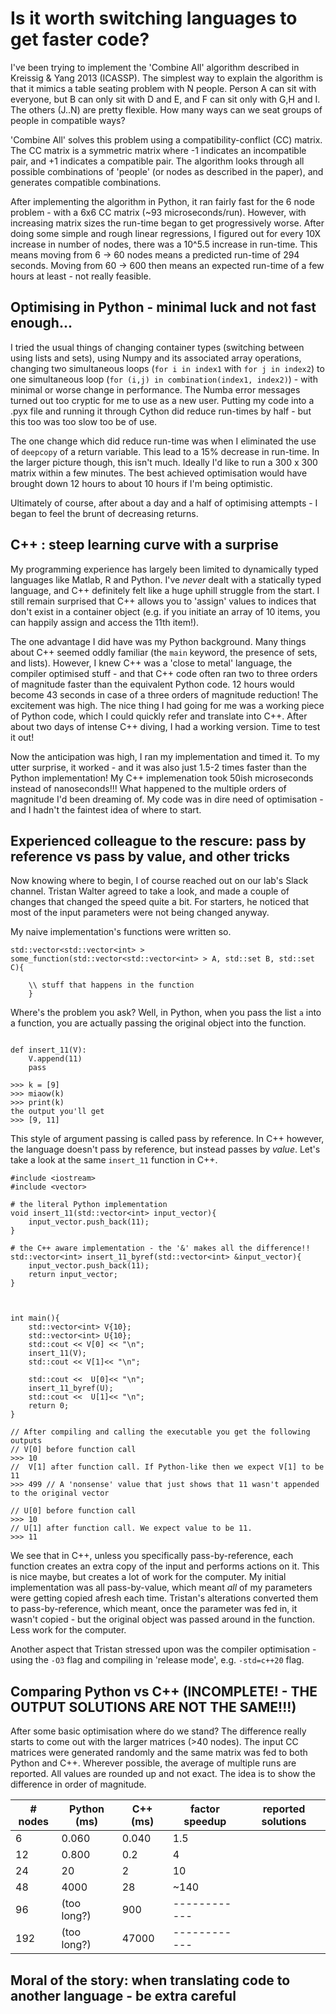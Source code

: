# Is it worth switching languages to get faster code?

I've been trying to implement the 'Combine All' algorithm described in Kreissig & Yang 2013 (ICASSP). 
The simplest way to explain the algorithm is that it mimics a table seating problem with N people. 
Person A can sit with everyone, but B can only sit with D and E, and F can sit only with G,H and I. The others (J..N) are pretty flexible. How many ways can we seat groups of people in compatible ways? 

'Combine All' solves this problem using a compatibility-conflict (CC) matrix. The CC matrix is a 
symmetric matrix where -1 indicates an incompatible pair, and +1 indicates a compatible pair. The
algorithm looks through all possible combinations of 'people' (or nodes as described in the paper), 
and generates compatible combinations. 

After implementing the algorithm in Python, it ran fairly fast for the 6 node problem - with a 
6x6 CC matrix (~93 microseconds/run). However, with increasing matrix sizes the run-time began
to get progressively worse. After doing some simple and rough linear regressions, I figured out 
for every 10X increase in number of nodes, there was a 10^5.5 increase in run-time. This means
moving from 6 -> 60 nodes means a predicted run-time of 294 seconds. Moving from 60 -> 600 then 
means an expected run-time of a few hours at least - not really feasible. 

## Optimising in Python - minimal luck and not fast enough...
I tried the usual things of changing container types (switching between using lists and sets), using 
Numpy and its associated array operations, changing two simultaneous loops (```for i in index1``` with ```for j in index2```) to one simultaneous loop (```for (i,j) in combination(index1, index2)```) - with minimal or worse change in performance. The Numba error messages turned out too cryptic for me to use as a new user. Putting my code into a .pyx file and running it through Cython did reduce run-times by half - but this too was too slow too be of use. 

The one change which did reduce run-time was when I eliminated the use of ```deepcopy``` of a return variable. This lead to a 15% decrease in run-time. In the larger picture though, this isn't much. Ideally I'd like to run a 300 x 300 matrix within a few minutes. The best achieved optimisation would have brought down 12 hours to about 10 hours if I'm being optimistic. 

Ultimately of course, after about a day and a half of optimising attempts - I began to feel the brunt 
of decreasing returns. 

## C++ : steep learning curve with a surprise
My programming experience has largely been limited to dynamically typed languages like Matlab, R and Python. I've *never* dealt with a statically typed language, and C++ definitely felt like a huge uphill struggle from the start. I still remain surprised that C++ allows you to 'assign' values to indices that don't exist in a container object (e.g. if you initiate an array of 10 items, you can happily assign and access the 11th item!). 

The one advantage I did have was my Python background. Many things about C++ seemed oddly familiar (the ```main``` keyword, the presence of sets, and lists). However, I knew C++ was a 'close to metal' language, the compiler optimised stuff - and that C++ code often ran two to three orders of magnitude faster than the equivalent Python code. 12 hours would become 43 seconds in case of a three orders of magnitude reduction! The excitement was high. The nice thing I had going for me was a working piece of Python code, which I could quickly refer and translate into C++. After about two days of intense C++ diving, I had a working version. Time to test it out! 

Now the anticipation was high, I ran my implementation and timed it. To my utter surprise, it worked - and it was also just 1.5-2 times faster than the Python implementation! My C++ implemenation took 50ish microseconds instead of nanoseconds!!! What happened to the multiple orders of magnitude I'd been dreaming of. My code was in dire need of optimisation - and I hadn't the faintest idea of where to start.

## Experienced colleague to the rescure: pass by reference vs pass by value, and other tricks
Now knowing where to begin, I of course reached out on our lab's Slack channel. Tristan Walter agreed to take a look, and made a couple of changes that changed the speed quite a bit. For starters, he noticed that most of the input parameters were not being changed anyway. 

My naive implementation's functions were written so. 
```
std::vector<std::vector<int> > some_function(std::vector<std::vector<int> > A, std::set B, std::set C){

	\\ stuff that happens in the function 
	}
```
Where's the problem you ask? Well, in Python, when you pass the list ```a```  into a function, you are actually passing the original object into the function. 
```

def insert_11(V):
    V.append(11)
    pass 

>>> k = [9]
>>> miaow(k)
>>> print(k)
the output you'll get
>>> [9, 11]
```
This style of argument passing is called pass by reference. In C++ however, the language doesn't pass by reference, but instead passes by *value*. Let's take a look at the same ```insert_11``` function in C++. 

```
#include <iostream>
#include <vector>

# the literal Python implementation 
void insert_11(std::vector<int> input_vector){
	input_vector.push_back(11);
}

# the C++ aware implementation - the '&' makes all the difference!!
std::vector<int> insert_11_byref(std::vector<int> &input_vector){
	input_vector.push_back(11);
	return input_vector;
}

	

int main(){
	std::vector<int> V{10};
	std::vector<int> U{10};
	std::cout << V[0] << "\n";
	insert_11(V);
	std::cout << V[1]<< "\n";
	
	std::cout <<  U[0]<< "\n";
	insert_11_byref(U);
	std::cout <<  U[1]<< "\n";
	return 0;
}

// After compiling and calling the executable you get the following outputs
// V[0] before function call
>>> 10
//  V[1] after function call. If Python-like then we expect V[1] to be 11
>>> 499 // A 'nonsense' value that just shows that 11 wasn't appended to the original vector

// U[0] before function call
>>> 10
// U[1] after function call. We expect value to be 11.
>>> 11 
```
We see that in C++, unless you specifically pass-by-reference, each function creates an extra copy of the input and performs actions on it. This is nice maybe, but creates a lot of work for the computer. My initial implementation was all pass-by-value, which meant *all* of my parameters were getting copied afresh each time. Tristan's alterations converted them to pass-by-reference, which meant, once the parameter was fed in, it wasn't copied - but the original object was passed around in the function. Less work for the computer.

Another aspect that Tristan stressed upon was the compiler optimisation - using the ```-O3``` flag and compiling in 'release mode', e.g. ```-std=c++20``` flag. 

## Comparing Python vs C++ (INCOMPLETE! - THE OUTPUT SOLUTIONS ARE NOT THE SAME!!!)
After some basic optimisation where do we stand? The difference really starts to come out with the larger matrices (>40 nodes). The input CC matrices were generated randomly and the same matrix was fed to both Python and C++. Wherever possible, the average of multiple runs are reported. All values are rounded up and not exact. The idea is to show the difference in order of magnitude. 	

| # nodes | Python (ms) | C++ (ms) | factor speedup | reported solutions|
|---------|-------------|----------|----------------|-------------------|
|  6      | 0.060       |  0.040   |  1.5           |    
|  12     | 0.800       |  0.2     |  4             | 
|  24     | 20          |   2      |  10            | 
|  48     | 4000        |   28     |  ~140          |
|  96     | (too long?) |  900     | ------------   |
| 192     | (too long?) | 47000    | ------------   |

## Moral of the story: when translating code to another language - be extra careful




 






